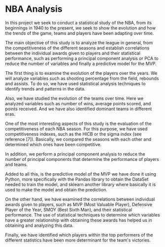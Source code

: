# NBA Analysis
In this project we seek to conduct a statistical study of the NBA, from its beginnings in 1940 to the present, we seek to show the evolution and how the trends of the game, teams and players have been adapting over time.   

The main objective of this study is to analyze the league in general, from the competitiveness of the different seasons and establish correlations between the individual awards given to players and their statistical performance, such as performing a principal component analysis or PCA to reduce the number of variables and finally a predictive model for the MVP.  

The first thing is to examine the evolution of the players over the years. We will analyze variables such as shooting percentage from the field, rebounds and assists. To do so, we have used statistical analysis techniques to identify trends and patterns in the data. 

Also, we have studied the evolution of the teams over time. Here we analyzed variables such as number of wins, average points scored, and points received. And we have also identified dominant teams in different eras.  

One of the most interesting aspects of this study is the evaluation of the competitiveness of each NBA season. For this purpose, we have used competitiveness indexes, such as the HICB or the sigma index (see reference [7]).  Basically, we compared the seasons with each other and determined which ones have been competitive.  

In addition, we perform a principal component analysis to reduce the number of principal components that determine the performance of players and teams.  

Added to all this, is the predictive model of the MVP we have done it using Python, more specifically with the Pandas library to obtain the DataSet needed to train the model, and sklearn another library where basically it is used to make the model and obtain the prediction.   

On the other hand, we have examined the correlations between individual awards given to players, such as MVP (Most Valuable Player), Defensive Player of the Year, SMOY (Best Sixth Man), and their statistical performance. The use of statistical techniques to determine which variables have a greater relationship with obtaining these awards has helped us in obtaining and analyzing this data.  

Finally, we have identified which players within the top performers of the different statistics have been more determinant for the team's victories. 
